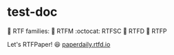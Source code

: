 # test-doc

:house_with_garden: RTF families:
:page_with_curl: RTFM 
:octocat: RTFSC 
:notebook: RTFD
:newspaper: RTFP

Let's RTFPaper! :laughing:
[paperdaily.rtfd.io](https://paperdaily.readthedocs.io/zh/latest/)